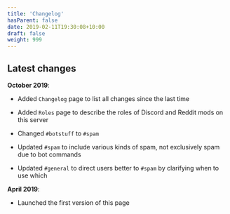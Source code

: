 ```yaml
---
title: 'Changelog'
hasParent: false
date: 2019-02-11T19:30:08+10:00
draft: false
weight: 999
---
```


## Latest changes

**October 2019**:

- Added `Changelog` page to list all changes since the last time

- Added `Roles` page to describe the roles of Discord and Reddit mods on this server

- Changed `#botstuff` to `#spam`

- Updated `#spam` to include various kinds of spam, not exclusively spam due to bot commands

- Updated `#general` to direct users better to `#spam` by clarifying when to use which

**April 2019**:

- Launched the first version of this page